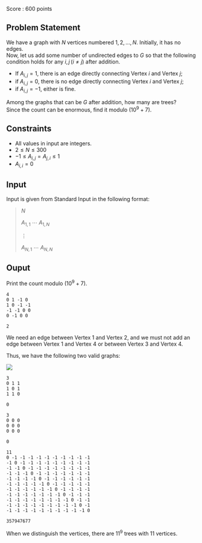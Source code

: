 Score : $600$ points

## Problem Statement

We have a graph with $N$ vertices numbered $1, 2, \dots, N$. Initially, it has no edges.<br>
Now, let us add some number of undirected edges to $G$ so that the following condition holds for any $i, j\,(i \neq j)$ after addition.

- If $A_{i, j} = 1$, there is an edge directly connecting Vertex $i$ and Vertex $j$;
- if $A_{i, j} = 0$, there is no edge directly connecting Vertex $i$ and Vertex $j$;
- if $A_{i, j} = -1$, either is fine.

Among the graphs that can be $G$ after addition, how many are trees?<br>
Since the count can be enormous, find it modulo $(10^9 + 7)$.

## Constraints

- All values in input are integers.
- $2 \leq N \leq 300$
- $-1 \leq A_{i, j} = A_{j, i} \leq 1$
- $A_{i, i} = 0$

## Input

Input is given from Standard Input in the following format:

> $N$
> 
> $A_{1, 1}$ $\cdots$ $A_{1, N}$
> 
> $\vdots$
> 
> $A_{N, 1}$ $\cdots$ $A_{N, N}$

## Ouput

Print the count modulo $(10^9 + 7)$.

```input1
4
0 1 -1 0
1 0 -1 -1
-1 -1 0 0
0 -1 0 0
```

```output1
2
```

We need an edge between Vertex $1$ and Vertex $2$, and we must not add an edge between Vertex $1$ and Vertex $4$ or between Vertex $3$ and Vertex $4$.

Thus, we have the following two valid graphs:

![](https://img.atcoder.jp/ghi/0f55bf9e7a13aef4bddde12f87a23d5d.png)

```input2
3
0 1 1
1 0 1
1 1 0
```

```output2
0
```

```input3
3
0 0 0
0 0 0
0 0 0
```

```output3
0
```

```input4
11
0 -1 -1 -1 -1 -1 -1 -1 -1 -1 -1
-1 0 -1 -1 -1 -1 -1 -1 -1 -1 -1
-1 -1 0 -1 -1 -1 -1 -1 -1 -1 -1
-1 -1 -1 0 -1 -1 -1 -1 -1 -1 -1
-1 -1 -1 -1 0 -1 -1 -1 -1 -1 -1
-1 -1 -1 -1 -1 0 -1 -1 -1 -1 -1
-1 -1 -1 -1 -1 -1 0 -1 -1 -1 -1
-1 -1 -1 -1 -1 -1 -1 0 -1 -1 -1
-1 -1 -1 -1 -1 -1 -1 -1 0 -1 -1
-1 -1 -1 -1 -1 -1 -1 -1 -1 0 -1
-1 -1 -1 -1 -1 -1 -1 -1 -1 -1 0
```

```output4
357947677
```

When we distinguish the vertices, there are $11^9$ trees with $11$ vertices.